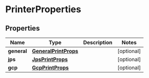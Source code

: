 
# PrinterProperties

## Properties
Name | Type | Description | Notes
------------ | ------------- | ------------- | -------------
**general** | [**GeneralPrintProps**](GeneralPrintProps.md) |  |  [optional]
**jps** | [**JpsPrintProps**](JpsPrintProps.md) |  |  [optional]
**gcp** | [**GcpPrintProps**](GcpPrintProps.md) |  |  [optional]



